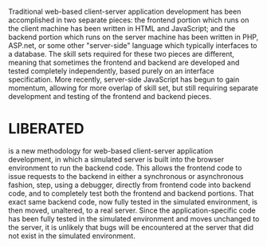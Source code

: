 Traditional web-based client-server application development has been
accomplished in two separate pieces: the frontend portion which runs on the
client machine has been written in HTML and JavaScript; and the backend
portion which runs on the server machine has been written in PHP, ASP.net, or
some other "server-side" language which typically interfaces to a
database. The skill sets required for these two pieces are different, meaning
that sometimes the frontend and backend are developed and tested completely
independently, based purely on an interface specification. More recently,
server-side JavaScript has begun to gain momentum, allowing for more overlap
of skill set, but still requiring separate development and testing of the
frontend and backend pieces.

<h1>LIBERATED</h1> is a new methodology for web-based client-server
application development, in which a simulated server is built into the browser
environment to run the backend code. This allows the frontend code to issue
requests to the backend in either a synchronous or asynchronous fashion, step,
using a debugger, directly from frontend code into backend code, and to
completely test both the frontend and backend portions. That exact same
backend code, now fully tested in the simulated environment, is then moved,
unaltered, to a real server. Since the application-specific code has been
fully tested in the simulated environment and moves unchanged to the server,
it is unlikely that bugs will be encountered at the server that did not exist
in the simulated environment.
